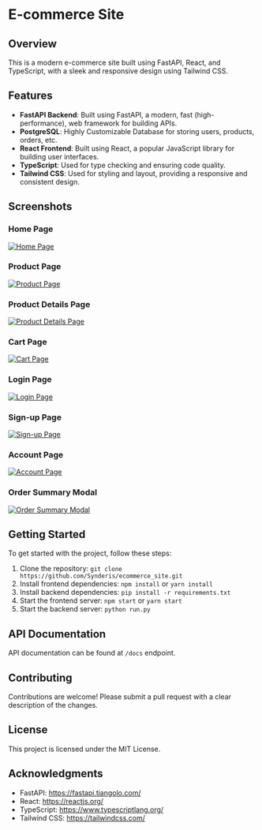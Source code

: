 # E-commerce Site

## Overview

This is a modern e-commerce site built using FastAPI, React, and TypeScript, with a sleek and responsive design using Tailwind CSS.

## Features

* **FastAPI Backend**: Built using FastAPI, a modern, fast (high-performance), web framework for building APIs.
* **PostgreSQL**: Highly Customizable Database for storing users, products, orders, etc.
* **React Frontend**: Built using React, a popular JavaScript library for building user interfaces.
* **TypeScript**: Used for type checking and ensuring code quality.
* **Tailwind CSS**: Used for styling and layout, providing a responsive and consistent design.

## Screenshots

### Home Page

[![Home Page](https://i.imgur.com/cX6q0UP.png)](https://i.imgur.com/cX6q0UP.png)

### Product Page

[![Product Page](https://i.imgur.com/Gx0m4jT.png)](https://i.imgur.com/Gx0m4jT.png)

### Product Details Page

[![Product Details Page](https://i.imgur.com/EJnpi25.png)](https://i.imgur.com/EJnpi25.png)

### Cart Page

[![Cart Page](https://i.imgur.com/ezLmp1B.png)](https://i.imgur.com/ezLmp1B.png)

### Login Page

[![Login Page](https://i.imgur.com/aMw2TN3.png)](https://i.imgur.com/aMw2TN3.png)

### Sign-up Page

[![Sign-up Page](https://i.imgur.com/PhtmGYm.png)](https://i.imgur.com/PhtmGYm.png)

### Account Page

[![Account Page](https://i.imgur.com/yePmjvd.png)](https://i.imgur.com/yePmjvd.png)

### Order Summary Modal

[![Order Summary Modal](https://i.imgur.com/Awwo4ri.png)](https://i.imgur.com/Awwo4ri.png)


## Getting Started

To get started with the project, follow these steps:

1. Clone the repository: `git clone https://github.com/Synderis/ecommerce_site.git`
2. Install frontend dependencies: `npm install` or `yarn install`
3. Install backend dependencies: `pip install -r requirements.txt`
4. Start the frontend server: `npm start` or `yarn start`
5. Start the backend server: `python run.py`


## API Documentation

API documentation can be found at `/docs` endpoint.

## Contributing

Contributions are welcome! Please submit a pull request with a clear description of the changes.

## License

This project is licensed under the MIT License.

## Acknowledgments

* FastAPI: <https://fastapi.tiangolo.com/>
* React: <https://reactjs.org/>
* TypeScript: <https://www.typescriptlang.org/>
* Tailwind CSS: <https://tailwindcss.com/>